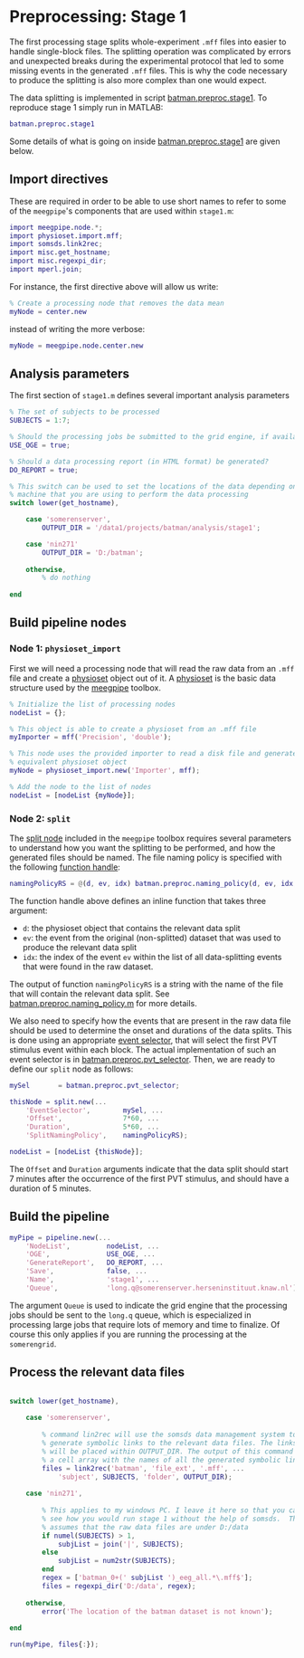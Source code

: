 Preprocessing: Stage 1
===

The first processing stage splits whole-experiment `.mff` files into 
easier to handle single-block files. The splitting operation 
was complicated by errors and unexpected breaks during the experimental
protocol that led to some missing events in the
 generated `.mff` files. This is why the code necessary to produce the 
splitting is also more complex than one would expect.

The data splitting is implemented in script [batman.preproc.stage1][stage1].
To reproduce stage 1 simply run in MATLAB:

````matlab
batman.preproc.stage1
````

Some details of what is going on inside [batman.preproc.stage1][stage1] are
given below. 

[stage1]: ./+batman/+preproc/stage1.m

## Import directives

These are required in order to be able to use short names to refer to 
some of the `meegpipe`'s components that are used within `stage1.m`:

````matlab
import meegpipe.node.*;
import physioset.import.mff;
import somsds.link2rec;
import misc.get_hostname;
import misc.regexpi_dir;
import mperl.join;
````

For instance, the first directive above will allow us write:

````matlab
% Create a processing node that removes the data mean
myNode = center.new
````

instead of writing the more verbose:

````matlab
myNode = meegpipe.node.center.new
````

## Analysis parameters

The first section of `stage1.m` defines several important analysis 
parameters


````matlab
% The set of subjects to be processed
SUBJECTS = 1:7;

% Should the processing jobs be submitted to the grid engine, if available?
USE_OGE = true;

% Should a data processing report (in HTML format) be generated?
DO_REPORT = true;

% This switch can be used to set the locations of the data depending on the 
% machine that you are using to perform the data processing
switch lower(get_hostname),

    case 'somerenserver',
        OUTPUT_DIR = '/data1/projects/batman/analysis/stage1';

    case 'nin271'
        OUTPUT_DIR = 'D:/batman';
        
    otherwise,
        % do nothing
        
end
```` 


## Build pipeline nodes


### Node 1: `physioset_import`

First we will need a processing node that will read the raw data from an 
`.mff` file and create a [physioset][physioset] object out of it. A 
[physioset][physioset] is the basic data structure used by the 
[meegpipe][meegpipe] toolbox.

[physioset]: https://github.com/germangh/matlab_physioset
[meegpipe]: https://github.com/germangh/meegpipe


````matlab
% Initialize the list of processing nodes
nodeList = {};

% This object is able to create a physioset from an .mff file
myImporter = mff('Precision', 'double');

% This node uses the provided importer to read a disk file and generate an 
% equivalent physioset object
myNode = physioset_import.new('Importer', mff);

% Add the node to the list of nodes
nodeList = [nodeList {myNode}];
````

### Node 2: `split`


The [split node][split] included in the `meegpipe` toolbox requires several 
parameters to understand how you want the splitting to be performed, and 
how the generated files should be named. The file naming policy is 
specified with the following [function handle][function_handle]:

[split]: https://github.com/germangh/meegpipe/blob/master/+meegpipe/+node/+split/README.md
[function_handle]: http://www.mathworks.nl/help/matlab/ref/function_handle.html

````matlab
namingPolicyRS = @(d, ev, idx) batman.preproc.naming_policy(d, ev, idx, 'rs');
````

The function handle above defines an inline function that takes three 
argument:

* `d`: the physioset object that contains the relevant data split
* `ev`: the event from the original (non-splitted) dataset that was used 
to produce the relevant data split
* `idx`: the index of the event `ev` within the list of all data-splitting 
events that were found in the raw dataset.

The output of function `namingPolicyRS` is a string with the name of the 
file that will contain the relevant data split. See 
[batman.preproc.naming_policy.m][naming_policy] for more details.

[naming_policy]: ./naming_policy.m

We also need to specify how the events that are present in the raw data 
file should be used to determine the onset and durations of the data splits.
This is done using an appropriate [event selector][ev_selector], that 
will select the first PVT stimulus event within each block. The actual 
implementation of such an event selector is in 
[batman.preproc.pvt_selector][pvt_selector]. Then, we are ready to define
our `split` node as follows:

````matlab
mySel       = batman.preproc.pvt_selector;

thisNode = split.new(...
    'EventSelector',        mySel, ...
    'Offset',               7*60, ...
    'Duration',             5*60, ...
    'SplitNamingPolicy',    namingPolicyRS);

nodeList = [nodeList {thisNode}];
````

The `Offset` and `Duration` arguments indicate that the data split should 
start 7 minutes after the occurrence of the first PVT stimulus, and should
have a duration of 5 minutes.

[pvt_selector]: ./pvt_selector.m
[ev_selector]: https://github.com/germangh/matlab_physioset/blob/master/+physioset/+event

## Build the pipeline

````matlab
myPipe = pipeline.new(...
    'NodeList',         nodeList, ...
    'OGE',              USE_OGE, ...
    'GenerateReport',   DO_REPORT, ...
    'Save',             false, ...
    'Name',             'stage1', ...
    'Queue',            'long.q@somerenserver.herseninstituut.knaw.nl');
````

The argument `Queue` is used to indicate the grid engine that the 
processing jobs should be sent to the `long.q` queue, which is especialized
in processing large jobs that require lots of memory and time to finalize.
Of course this only applies if you are running the processing at the 
`somerengrid`.


## Process the relevant data files


````matlab

switch lower(get_hostname),
    
    case 'somerenserver',
        
        % command lin2rec will use the somsds data management system to 
        % generate symbolic links to the relevant data files. The links 
        % will be placed within OUTPUT_DIR. The output of this command is 
        % a cell array with the names of all the generated symbolic links
        files = link2rec('batman', 'file_ext', '.mff', ...
            'subject', SUBJECTS, 'folder', OUTPUT_DIR);
        
    case 'nin271',
        
        % This applies to my windows PC. I leave it here so that you can 
        % see how you would run stage 1 without the help of somsds.  This 
        % assumes that the raw data files are under D:/data
        if numel(SUBJECTS) > 1, 
            subjList = join('|', SUBJECTS);
        else
            subjList = num2str(SUBJECTS);
        end
        regex = ['batman_0+(' subjList ')_eeg_all.*\.mff$'];
        files = regexpi_dir('D:/data', regex);
        
    otherwise,
        error('The location of the batman dataset is not known');
        
end

run(myPipe, files{:});
````

